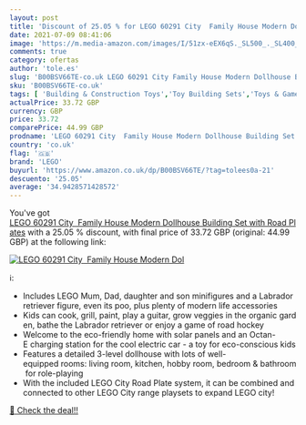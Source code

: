 ```yaml
---
layout: post
title: 'Discount of 25.05 % for LEGO 60291 City  Family House Modern Dol'
date: 2021-07-09 08:41:06
image: 'https://m.media-amazon.com/images/I/51zx-eEX6qS._SL500_._SL400_.jpg'
comments: true
category: ofertas
author: 'tole.es'
slug: 'B00BSV66TE-co.uk LEGO 60291 City Family House Modern Dollhouse Building...'
sku: 'B00BSV66TE-co.uk'
tags: [ 'Building & Construction Toys','Toy Building Sets','Toys & Games','Toys Store','lego', ]
actualPrice: 33.72 GBP
currency: GBP
price: 33.72
comparePrice: 44.99 GBP
prodname: 'LEGO 60291 City  Family House Modern Dollhouse Building Set with Road Plates'
country: 'co.uk'
flag: '🇬🇧'
brand: 'LEGO'
buyurl: 'https://www.amazon.co.uk/dp/B00BSV66TE/?tag=tolees0a-21'
descuento: '25.05'
average: '34.9428571428572'
---
```


You've got [LEGO 60291 City  Family House Modern Dollhouse Building Set with Road Plates](https://www.amazon.co.uk/dp/B00BSV66TE/?tag=tolees0a-21) with a  25.05 % discount, with final price of 33.72 GBP (original: 44.99 GBP) at the following link:

[![LEGO 60291 City  Family House Modern Dol](https://m.media-amazon.com/images/I/51zx-eEX6qS._SL500_._SL400_.jpg)](https://www.amazon.co.uk/dp/B00BSV66TE/?tag=tolees0a-21)

ℹ️:

- Includes LEGO Mum, Dad, daughter and son minifigures and a Labrador retriever figure, even its poo, plus plenty of modern life accessories
- Kids can cook, grill, paint, play a guitar, grow veggies in the organic garden, bathe the Labrador retriever or enjoy a game of road hockey
- Welcome to the eco-friendly home with solar panels and an Octan-E charging station for the cool electric car - a toy for eco-conscious kids
- Features a detailed 3-level dollhouse with lots of well-equipped rooms: living room, kitchen, hobby room, bedroom & bathroom for role-playing
- With the included LEGO City Road Plate system, it can be combined and connected to other LEGO City range playsets to expand LEGO city!

[🛒 Check the deal!!](https://www.amazon.co.uk/dp/B00BSV66TE/?tag=tolees0a-21)
